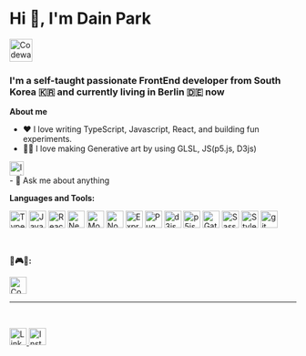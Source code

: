 <h1 align="left">Hi 👋, I'm Dain Park </h1>
<a href="mailto:zndgn555@gmail.com">
  <img height="40" alt="Codewars" src="https://img.shields.io/badge/-Mail Me-pink?style=flat-square&logo=Gmail&logoColor=white" />
</a>
<h3 align="left">I'm a self-taught passionate FrontEnd developer from South Korea 🇰🇷 and currently living in Berlin 🇩🇪 now</h3>

**About me**
- ❤️ I love writing TypeScript, Javascript, React, and building fun experiments.
- 👨‍🎤 I love making Generative art by using GLSL, JS(p5.js, D3js)
<a href="https://www.instagram.com/yourpark_dainpark/" target="blank">
<img height="25" alt="Instagram" src="https://img.shields.io/badge/-clik me-68BC71?" />
</a>
<br/>
- 💬 Ask me about anything

<br>


**Languages and Tools:** 
<p>
  <img height="30" alt="TypeScript" src="https://img.shields.io/badge/-TypeScript-007ACC?style=flat-square&logo=typescript&logoColor=white" />
  <img height="30"  alt="Javascriipt" src="https://img.shields.io/badge/-Javascript-yellow?style=flat-square&logo=Javascript&logoColor=white" />
  <img height="30"  alt="React" src="https://img.shields.io/badge/-React-45b8d8?style=flat-square&logo=react&logoColor=white" />
   <img height="30" alt="Nextjs" src="https://img.shields.io/badge/-NextJS-000000?style=flat-square&logo=Next.js&logoColor=white" />
   <img height="30" alt="MongoDB" src="https://img.shields.io/badge/-MongoDB-13aa52?style=flat-square&logo=mongodb&logoColor=white" />
  <img height="30" alt="Nodejs" src="https://img.shields.io/badge/-Nodejs-43853d?style=flat-square&logo=Node.js&logoColor=white" />
  <img height="30" alt="Express" src="https://img.shields.io/badge/-Express-000000?style=flat-square&logo=Express&logoColor=white" />
  <img height="30" alt="Pug" src="https://img.shields.io/badge/-Pug-A86454?style=flat-square&logo=Pug&logoColor=white" />
  <img height="30" alt="d3js" src="https://img.shields.io/badge/-D3.js-F9A03C?style=flat-square&logo=d3.js&logoColor=white" />
  <img height="30" alt="p5js" src="https://img.shields.io/badge/-P5.js-F9A03C?style=flat-square&logo=p5.js&logoColor=white" />
  <img height="30" alt="Gatsby" src="https://img.shields.io/badge/-Gatsby-663399?style=flat-square&logo=Gatsby&logoColor=white" />
  <img height="30" alt="Sass" src="https://img.shields.io/badge/-Sass-CC6699?style=flat-square&logo=sass&logoColor=white" />
  <img height="30" alt="Styled Components" src="https://img.shields.io/badge/-Styled_Components-db7092?style=flat-square&logo=styled-components&logoColor=white" />
  <img height="30" alt="git" src="https://img.shields.io/badge/-Git-F05032?style=flat-square&logo=git&logoColor=white" />
 
 
</p>
<br>

**👾🎮👾:** 

<a href="https://www.codewars.com/users/DainPark-web">
  <img height="30" alt="Codewars" src="https://img.shields.io/badge/-Codewars-red?style=flat-square&logo=Codewars&logoColor=white" />
</a>
<hr>

<br>
<p align="left">
<a href="https://www.linkedin.com/in/dain-park-485b82196/" target="blank">
<img height="30" alt="LinkedIn" src="https://img.shields.io/badge/-LinkedIn-0A66C2?style=flat-square&logo=LinkedIn&logoColor=white" />
</a>
<a href="https://www.instagram.com/yourpark_dainpark/" target="blank">
<img height="30" alt="Instagram" src="https://img.shields.io/badge/-Instagram-E4405F?style=flat-square&logo=Instagram&logoColor=white" />
</a>
</p>
